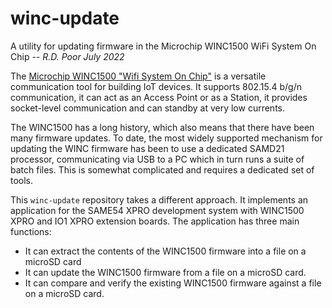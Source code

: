 # winc-update
A utility for updating firmware in the Microchip WINC1500 WiFi System On Chip
_-- R.D. Poor July 2022_

The [Microchip WINC1500 "Wifi System On Chip"](https://www.microchip.com/en-us/product/ATWINC1500) is a versatile communication tool for building IoT devices.  It supports 802.15.4 b/g/n communication, it can act as an Access Point or as a Station, it provides socket-level communication and can standby at very low currents.

The WINC1500 has a long history, which also means that there have been many firmware updates.  To date, the most widely supported mechanism for updating the WINC firmware has been to use a dedicated SAMD21 processor, communicating via USB to a PC which in turn runs a suite of batch files.  This is somewhat complicated and requires a dedicated set of tools.

This `winc-update` repository takes a different approach.  It implements an application for the SAME54 XPRO development system with WINC1500 XPRO and IO1 XPRO extension boards.  The application has three main functions:
* It can extract the contents of the WINC1500 firmware into a file on a microSD card
* It can update the WINC1500 firmware from a file on a microSD card.
* It can compare and verify the existing WINC1500 firmware against a file on a microSD card.
